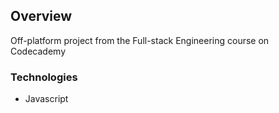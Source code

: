 ## Overview
Off-platform project from the Full-stack Engineering course on Codecademy
### Technologies
+ Javascript
